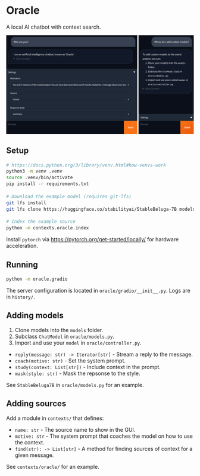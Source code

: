 # Oracle

A local AI chatbot with context search.

![Screenshots](oracle/gradio/screenshots.png)

## Setup

```sh
# https://docs.python.org/3/library/venv.html#how-venvs-work
python3 -m venv .venv
source .venv/bin/activate
pip install -r requirements.txt

# Download the example model (requires git-lfs)
git lfs install
git lfs clone https://huggingface.co/stabilityai/StableBeluga-7B models/StableBeluga-7B

# Index the example source
python -m contexts.oracle.index
```

Install `pytorch` via https://pytorch.org/get-started/locally/ for hardware acceleration.

## Running

```sh
python -m oracle.gradio
```

The server configuration is located in `oracle/gradio/__init__.py`.
Logs are in `history/`.

## Adding models

1. Clone models into the `models` folder.
2. Subclass `ChatModel` in `oracle/models.py`.
3. Import and use your `model` in `oracle/controller.py`.

- `reply(message: str) -> Iterator[str]` - Stream a reply to the message.
- `coach(motive: str)` - Set the system prompt.
- `study(context: List[str])` - Include context in the prompt.
- `mask(style: str)` - Mask the repsonse to the style.

See `StableBeluga7B` in `oracle/models.py` for an example.

## Adding sources

Add a module in `contexts/` that defines:

- `name: str` - The source name to show in the GUI.
- `motive: str` - The system prompt that coaches the model on how to
    use the context.
- `find(str): -> List[str]` - A method for finding sources of context
    for a given message.

See `contexts/oracle/` for an example.
